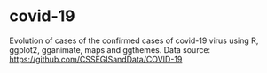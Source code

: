 # covid-19
Evolution of cases of the confirmed cases of covid-19 virus using R, ggplot2, gganimate, maps and ggthemes.
Data source: https://github.com/CSSEGISandData/COVID-19
